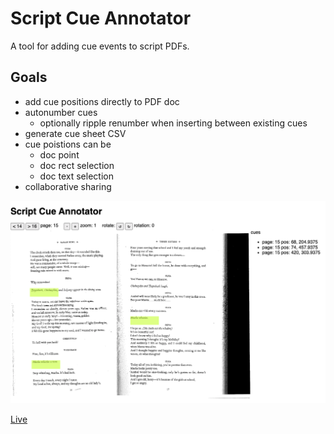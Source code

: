 # Script Cue Annotator

A tool for adding cue events to script PDFs.

## Goals
- add cue positions directly to PDF doc
- autonumber cues
  - optionally ripple renumber when inserting between existing cues
- generate cue sheet CSV
- cue poistions can be
    - doc point
    - doc rect selection
    - doc text selection
- collaborative sharing

![preview](https://raw.githubusercontent.com/nharsch/script_annotator/master/script%20cue%20annotator%20preview.png)


[Live](https://nigelharsch.com/script_annotator/resources/public/index.html)
